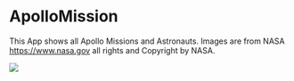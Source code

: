 # ApolloMission
This App shows all Apollo Missions and Astronauts. 
Images are from NASA https://www.nasa.gov all rights and Copyright by NASA.

![](ApolloMission.gif)
